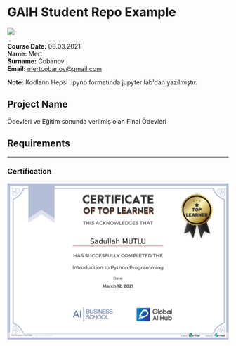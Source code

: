 # GAIH Student Repo Example
![](img/newlogo.png)

**Course Date:** 08.03.2021  
**Name:** Mert  
**Surname:** Cobanov  
**Email:** mertcobanov@gmail.com  

**Note:** Kodların Hepsi  .ipynb formatında jupyter lab'dan yazılmıştır.

## Project Name
Ödevleri ve Eğitim sonunda verilmiş olan Final Ödevleri

## Requirements

---

### Certification
![](img/TopLearnerCertificate.png)

